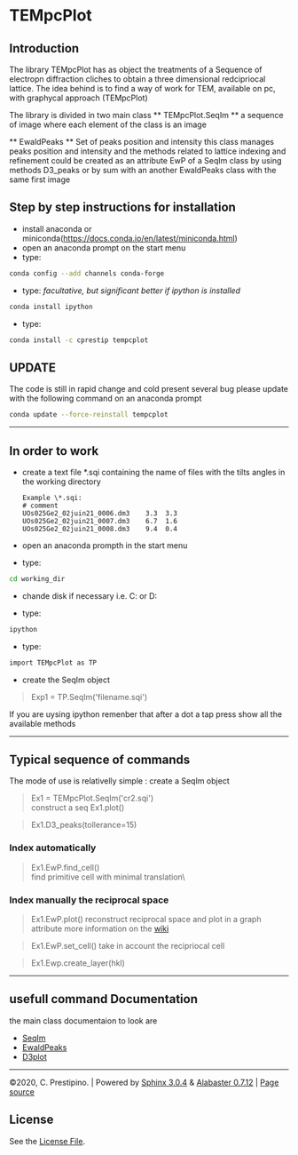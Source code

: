 # TEMpcPlot

## Introduction
The library TEMpcPlot has as object the treatments of a Sequence of electropn diffraction cliches to obtain a three dimensional redcipriocal lattice. The idea behind is to find a way of work for TEM, available on pc, with graphycal approach (TEMpcPlot)

The library is divided in two main class
** TEMpcPlot.SeqIm **
    a sequence of image where each element of the class is an image

** EwaldPeaks **
    Set of peaks position and intensity
    this class manages peaks position and intensity and the methods related to
    lattice indexing and refinement
    could be created as an attribute EwP of a SeqIm class by using methods D3_peaks
    or by sum with an another EwaldPeaks class with the same first image

## Step by step instructions for installation
- install anaconda or miniconda(https://docs.conda.io/en/latest/miniconda.html)
- open an anaconda prompt on the start menu
- type:
```bash
conda config --add channels conda-forge
```
- type: *facultative, but significant better if ipython is installed*
```bash
conda install ipython
```
- type:
```bash
conda install -c cprestip tempcplot
```

## UPDATE
The code is still in rapid change and cold present several bug
please update with the following command on an anaconda prompt  
```bash
conda update --force-reinstall tempcplot
```
* * *
## In order to work
- create a text file  \*.sqi containing the name of files with the tilts angles in the working directory

      Example \*.sqi:
      # comment 
      UOs025Ge2_02juin21_0006.dm3    3.3  3.3
      UOs025Ge2_02juin21_0007.dm3    6.7  1.6
      UOs025Ge2_02juin21_0008.dm3    9.4  0.4

- open an anaconda prompth in the start menu
- type:
```bash
cd working_dir
```

- chande disk if necessary i.e. C: or D:

- type:
```bash
ipython
```

- type:
```bash
import TEMpcPlot as TP 
```

- create the SeqIm object
> Exp1 = TP.SeqIm('filename.sqi')

If you are uysing ipython remenber that after a dot a tap press show all the available methods
* * *


## Typical sequence of commands
The mode of use is relativelly simple :
create a SeqIm object

> Ex1 = TEMpcPlot.SeqIm('cr2.sqi') \
construct a seq
> Ex1.plot()

> Ex1.D3_peaks(tollerance=15)

### Index automatically 
> Ex1.EwP.find_cell()   
find primitive cell with minimal translation\

### Index manually the reciprocal space
> Ex1.EwP.plot()
reconstruct reciprocal space and plot in a graph attribute
more information on the [wiki](https://github.com/Prestipino/TEMpcPlot/wiki/EwaldPeaks)

> Ex1.EwP.set_cell()
take in account the recipriocal cell

> Ex1.Ewp.create_layer(hkl)



* * *
## usefull command Documentation
the main class documentaion to look are 
*  [SeqIm](https://github.com/Prestipino/TEMpcPlot/wiki/SeqIm)
*  [EwaldPeaks](https://github.com/Prestipino/TEMpcPlot/wiki/EwaldPeaks)
*  [D3plot](https://github.com/Prestipino/TEMpcPlot/wiki/D3plot)

* * * ****************************


©2020, C. Prestipino. | Powered by [Sphinx 3.0.4](http://sphinx-doc.org/) & [Alabaster 0.7.12](https://github.com/bitprophet/alabaster) | [Page source](_sources/index.rst.txt)
   

## License

See the [License File](./LICENSE.md).

